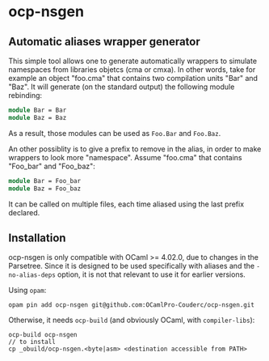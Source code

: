 # ocp-nsgen

## Automatic aliases wrapper generator

This simple tool allows one to generate automatically wrappers to simulate
namespaces from libraries objetcs (cma or cmxa). In other words, take for
example an object "foo.cma" that contains two compilation units "Bar" and "Baz".
It will generate (on the standard output) the following module rebinding:
```ocaml
module Bar = Bar
module Baz = Baz
```
As a result, those modules can be used as ```Foo.Bar``` and ```Foo.Baz```.

An other possiblity is to give a prefix to remove in the alias, in order to make
wrappers to look more "namespace". Assume "foo.cma" that contains "Foo_bar" and
"Foo_baz":
```ocaml
module Bar = Foo_bar
module Baz = Foo_baz
```

It can be called on multiple files, each time aliased using the last prefix
declared.

## Installation

ocp-nsgen is only compatible with OCaml >= 4.02.0, due to changes in the
Parsetree. Since it is designed to be used specifically with aliases and the
```-no-alias-deps``` option, it is not that relevant to use it for earlier
versions.

Using ```opam```:
```
opam pin add ocp-nsgen git@github.com:OCamlPro-Couderc/ocp-nsgen.git
```

Otherwise, it needs ```ocp-build``` (and obviously OCaml, with ```compiler-libs```):
```
ocp-build ocp-nsgen
// to install
cp _obuild/ocp-nsgen.<byte|asm> <destination accessible from PATH>
```
